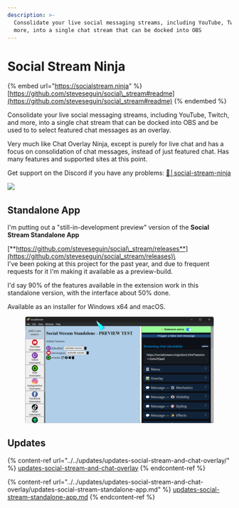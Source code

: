 ```yaml
---
description: >-
  Consolidate your live social messaging streams, including YouTube, Twitch, and
  more, into a single chat stream that can be docked into OBS
---
```


# Social Stream Ninja

{% embed url="https://socialstream.ninja" %}
[https://github.com/steveseguin/social\_stream#readme](https://github.com/steveseguin/social_stream#readme)
{% endembed %}

Consolidate your live social messaging streams, including YouTube, Twitch, and more, into a single chat stream that can be docked into OBS and be used to to select featured chat messages as an overlay.

Very much like Chat Overlay Ninja, except is purely for live chat and has a focus on consolidation of chat messages, instead of just featured chat. Has many features and supported sites at this point.

Get support on the Discord if you have any problems: [💬│social-stream-ninja](https://discord.gg/6Wbu848w94)

![](<../../.gitbook/assets/image (98) (1) (1) (1).png>)

## Standalone App

I'm putting out a "still-in-development preview" version of the **Social Stream Standalone App**

[**https://github.com/steveseguin/social\_stream/releases**](https://github.com/steveseguin/social_stream/releases)\
\
I've been poking at this project for the past year, and due to frequent requests for it I'm making it available as a preview-build.

I'd say 90% of the features available in the extension work in this standalone version, with the interface about 50% done.

Available as an installer for Windows x64 and macOS.

<figure><img src="../../.gitbook/assets/image (1) (1) (1) (1) (1) (1) (1) (1) (1) (1) (1) (1) (1) (1) (1) (1) (1).png" alt=""><figcaption></figcaption></figure>

## Updates

{% content-ref url="../../updates/updates-social-stream-and-chat-overlay/" %}
[updates-social-stream-and-chat-overlay](../../updates/updates-social-stream-and-chat-overlay/)
{% endcontent-ref %}

{% content-ref url="../../updates/updates-social-stream-and-chat-overlay/updates-social-stream-standalone-app.md" %}
[updates-social-stream-standalone-app.md](../../updates/updates-social-stream-and-chat-overlay/updates-social-stream-standalone-app.md)
{% endcontent-ref %}
